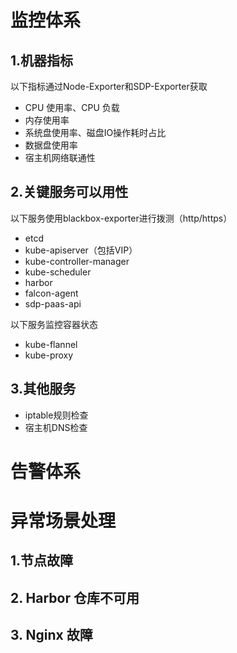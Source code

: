 # 监控体系
## 1.机器指标

以下指标通过Node-Exporter和SDP-Exporter获取

- CPU 使用率、CPU 负载
- 内存使用率
- 系统盘使用率、磁盘IO操作耗时占比
- 数据盘使用率
- 宿主机网络联通性

## 2.关键服务可以用性

以下服务使用blackbox-exporter进行拨测（http/https）

- etcd
- kube-apiserver（包括VIP）
- kube-controller-manager
- kube-scheduler
- harbor
- falcon-agent
- sdp-paas-api

以下服务监控容器状态

- kube-flannel
- kube-proxy


## 3.其他服务

- iptable规则检查
- 宿主机DNS检查

# 告警体系

# 异常场景处理

## 1.节点故障

## 2. Harbor 仓库不可用

## 3. Nginx 故障

 
